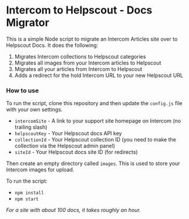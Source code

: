# Intercom to Helpscout - Docs Migrator

This is a simple Node script to migrate an Intercom Articles site over to Helpscout Docs. It does the following:

1. Migrates Intercom collections to Helpscout categories
2. Migrates all images from your Intercom articles to Helpscout
3. Migrates all your articles from Intercom to Helpscout
4. Adds a redirect for the hold Intercom URL to your new Helpscout URL

### How to use

To run the script, clone this repository and then update the `config.js` file with your own settings.

-   `intercomSite` - A link to your support site homepage on Intercom (no trailing slash)
-   `helpscoutKey` - Your Helpscout docs API key
-   `collectionId` - Your Helpscout collection ID (you need to make the collection via the Helpscout admin panel)
-   `siteId` - Your Helpscout docs site ID (for redirects)

Then create an empty directory called `images`. This is used to store your Intercom images for upload.

To run the script:

-   `npm install`
-   `npm start`

_For a site with about 100 docs, it takes roughly an hour._
